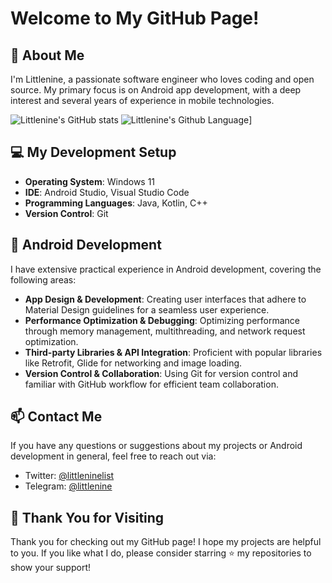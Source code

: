# Welcome to My GitHub Page!

## 👋 About Me
I'm Littlenine, a passionate software engineer who loves coding and open source. My primary focus is on Android app development, with a deep interest and several years of experience in mobile technologies.

![Littlenine's GitHub stats](https://github-readme-stats.vercel.app/api?username=LittlenineEnnea&show_icons=true&theme=ambient_gradient)
![Littlenine's Github Language](https://github-readme-stats.vercel.app/api/top-langs/?username=LittlenineEnnea)]

## 💻 My Development Setup
- **Operating System**: Windows 11
- **IDE**: Android Studio, Visual Studio Code
- **Programming Languages**: Java, Kotlin, C++
- **Version Control**: Git

## 📱 Android Development
I have extensive practical experience in Android development, covering the following areas:
- **App Design & Development**: Creating user interfaces that adhere to Material Design guidelines for a seamless user experience.
- **Performance Optimization & Debugging**: Optimizing performance through memory management, multithreading, and network request optimization.
- **Third-party Libraries & API Integration**: Proficient with popular libraries like Retrofit, Glide for networking and image loading.
- **Version Control & Collaboration**: Using Git for version control and familiar with GitHub workflow for efficient team collaboration.

## 📫 Contact Me
If you have any questions or suggestions about my projects or Android development in general, feel free to reach out via:
- Twitter: [@littleninelist](https://twitter.com/littleninelst)
- Telegram: [@littlenine](https://t.me/littlenine)

## 🌟 Thank You for Visiting
Thank you for checking out my GitHub page! I hope my projects are helpful to you. If you like what I do, please consider starring ⭐️ my repositories to show your support!
